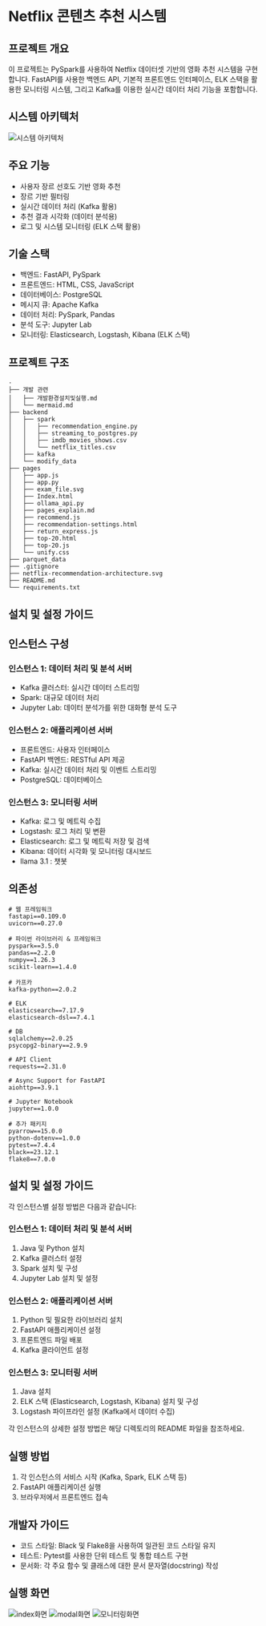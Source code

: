 # Netflix 콘텐츠 추천 시스템

## 프로젝트 개요
이 프로젝트는 PySpark를 사용하여 Netflix 데이터셋 기반의 영화 추천 시스템을 구현합니다. FastAPI를 사용한 백엔드 API, 기본적 프론트엔드 인터페이스, ELK 스택을 활용한 모니터링 시스템, 그리고 Kafka를 이용한 실시간 데이터 처리 기능을 포함합니다.

## 시스템 아키텍처

![시스템 아키텍처](./netflix-recommendation-architecture.svg)

## 주요 기능
- 사용자 장르 선호도 기반 영화 추천
- 장르 기반 필터링
- 실시간 데이터 처리 (Kafka 활용)
- 추천 결과 시각화 (데이터 분석용)
- 로그 및 시스템 모니터링 (ELK 스택 활용)

## 기술 스택
- 백엔드: FastAPI, PySpark
- 프론트엔드: HTML, CSS, JavaScript
- 데이터베이스: PostgreSQL
- 메시지 큐: Apache Kafka
- 데이터 처리: PySpark, Pandas
- 분석 도구: Jupyter Lab
- 모니터링: Elasticsearch, Logstash, Kibana (ELK 스택)

## 프로젝트 구조
```
.
├── 개발 관련
│   ├── 개발환경설치및실행.md
│   └── mermaid.md
├── backend
│   ├── spark
│   │   ├── recommendation_engine.py
│   │   ├── streaming_to_postgres.py
│   │   ├── imdb_movies_shows.csv
│   │   └── netflix_titles.csv
│   ├── kafka
│   └── modify_data
├── pages
│   ├── app.js
│   ├── app.py
│   ├── exam_file.svg
│   ├── Index.html
│   ├── ollama_api.py
│   ├── pages_explain.md
│   ├── recommend.js
│   ├── recommendation-settings.html
│   ├── return_express.js
│   ├── top-20.html
│   ├── top-20.js
│   └── unify.css
├── parquet_data
├── .gitignore
├── netflix-recommendation-architecture.svg
├── README.md
└── requirements.txt
```

## 설치 및 설정 가이드

## 인스턴스 구성

### 인스턴스 1: 데이터 처리 및 분석 서버
- Kafka 클러스터: 실시간 데이터 스트리밍
- Spark: 대규모 데이터 처리
- Jupyter Lab: 데이터 분석가를 위한 대화형 분석 도구

### 인스턴스 2: 애플리케이션 서버
- 프론트엔드: 사용자 인터페이스
- FastAPI 백엔드: RESTful API 제공
- Kafka: 실시간 데이터 처리 및 이벤트 스트리밍
- PostgreSQL: 데이터베이스

### 인스턴스 3: 모니터링 서버
- Kafka: 로그 및 메트릭 수집
- Logstash: 로그 처리 및 변환
- Elasticsearch: 로그 및 메트릭 저장 및 검색
- Kibana: 데이터 시각화 및 모니터링 대시보드
- llama 3.1 : 챗봇

## 의존성

```
# 웹 프레임워크
fastapi==0.109.0
uvicorn==0.27.0

# 파이썬 라이브러리 & 프레임워크
pyspark==3.5.0
pandas==2.2.0
numpy==1.26.3
scikit-learn==1.4.0

# 카프카
kafka-python==2.0.2

# ELK
elasticsearch==7.17.9
elasticsearch-dsl==7.4.1

# DB
sqlalchemy==2.0.25
psycopg2-binary==2.9.9

# API Client
requests==2.31.0

# Async Support for FastAPI
aiohttp==3.9.1

# Jupyter Notebook
jupyter==1.0.0

# 추가 패키지
pyarrow==15.0.0
python-dotenv==1.0.0
pytest==7.4.4
black==23.12.1
flake8==7.0.0
```

## 설치 및 설정 가이드

각 인스턴스별 설정 방법은 다음과 같습니다:

### 인스턴스 1: 데이터 처리 및 분석 서버

1. Java 및 Python 설치
2. Kafka 클러스터 설정
3. Spark 설치 및 구성
4. Jupyter Lab 설치 및 설정

### 인스턴스 2: 애플리케이션 서버

1. Python 및 필요한 라이브러리 설치
2. FastAPI 애플리케이션 설정
3. 프론트엔드 파일 배포
4. Kafka 클라이언트 설정

### 인스턴스 3: 모니터링 서버

1. Java 설치
2. ELK 스택 (Elasticsearch, Logstash, Kibana) 설치 및 구성
3. Logstash 파이프라인 설정 (Kafka에서 데이터 수집)

각 인스턴스의 상세한 설정 방법은 해당 디렉토리의 README 파일을 참조하세요.

## 실행 방법

1. 각 인스턴스의 서비스 시작 (Kafka, Spark, ELK 스택 등)
2. FastAPI 애플리케이션 실행
3. 브라우저에서 프론트엔드 접속

## 개발자 가이드

- 코드 스타일: Black 및 Flake8을 사용하여 일관된 코드 스타일 유지
- 테스트: Pytest를 사용한 단위 테스트 및 통합 테스트 구현
- 문서화: 각 주요 함수 및 클래스에 대한 문서 문자열(docstring) 작성

## 실행 화면
![index화면](./개발%20관련/initial.png)
![modal화면](./개발%20관련/modal.png)
![모니터링화면](./개발%20관련/monitoring.png)